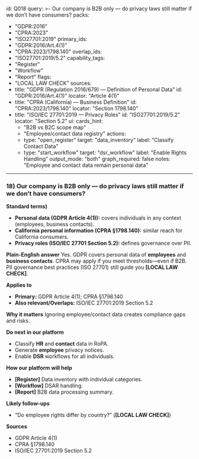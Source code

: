 id: Q018
query: >-
  Our company is B2B only — do privacy laws still matter if we don’t have consumers?
packs:
  - "GDPR:2016"
  - "CPRA:2023"
  - "ISO27701:2019"
primary_ids:
  - "GDPR:2016/Art.4(1)"
  - "CPRA:2023/1798.140"
overlap_ids:
  - "ISO27701:2019/5.2"
capability_tags:
  - "Register"
  - "Workflow"
  - "Report"
flags:
  - "LOCAL LAW CHECK"
sources:
  - title: "GDPR (Regulation 2016/679) — Definition of Personal Data"
    id: "GDPR:2016/Art.4(1)"
    locator: "Article 4(1)"
  - title: "CPRA (California) — Business Definition"
    id: "CPRA:2023/1798.140"
    locator: "Section 1798.140"
  - title: "ISO/IEC 27701:2019 — Privacy Roles"
    id: "ISO27701:2019/5.2"
    locator: "Section 5.2"
ui:
  cards_hint:
    - "B2B vs B2C scope map"
    - "Employee/contact data registry"
  actions:
    - type: "open_register"
      target: "data_inventory"
      label: "Classify Contact Data"
    - type: "start_workflow"
      target: "dsr_workflow"
      label: "Enable Rights Handling"
output_mode: "both"
graph_required: false
notes: "Employee and contact data remain personal data"
---
### 18) Our company is B2B only — do privacy laws still matter if we don’t have consumers?

**Standard terms)**
- **Personal data (GDPR Article 4(1)):** covers individuals in any context (employees, business contacts).
- **California personal information (CPRA §1798.140):** similar reach for California consumers.
- **Privacy roles (ISO/IEC 27701 Section 5.2):** defines governance over PII.

**Plain-English answer**
Yes. GDPR covers personal data of **employees** and **business contacts**. CPRA may apply if you meet thresholds—even if B2B. PII governance best practices (ISO 27701) still guide you **[LOCAL LAW CHECK]**.

**Applies to**
- **Primary:** GDPR Article 4(1); CPRA §1798.140
- **Also relevant/Overlaps:** ISO/IEC 27701:2019 Section 5.2

**Why it matters**
Ignoring employee/contact data creates compliance gaps and risks.

**Do next in our platform**
- Classify **HR** and **contact** data in RoPA.
- Generate **employee** privacy notices.
- Enable **DSR** workflows for all individuals.

**How our platform will help**
- **[Register]** Data inventory with individual categories.
- **[Workflow]** DSAR handling.
- **[Report]** B2B data processing summary.

**Likely follow-ups**
- “Do employee rights differ by country?” (**[LOCAL LAW CHECK]**)

**Sources**
- GDPR Article 4(1)
- CPRA §1798.140
- ISO/IEC 27701:2019 Section 5.2
